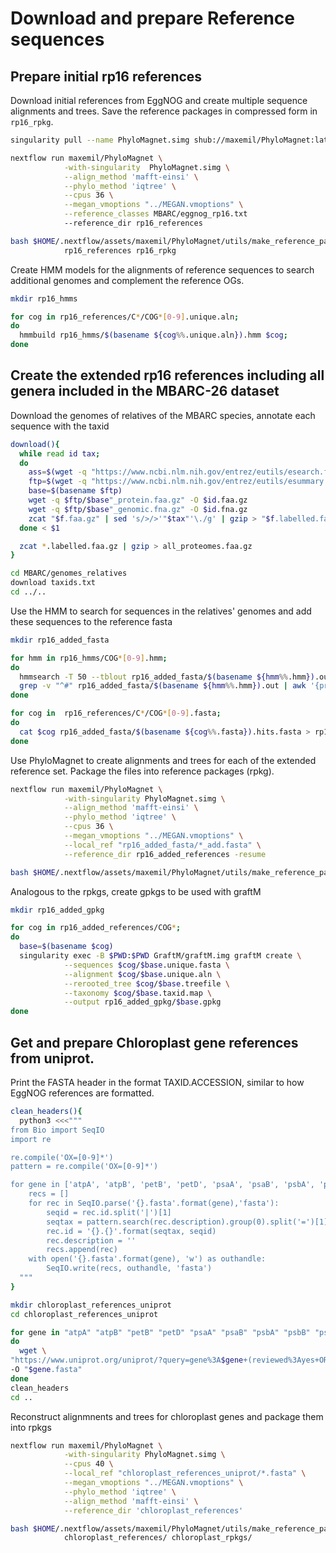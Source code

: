 Download and prepare Reference sequences
====================
Prepare initial rp16 references
-------
Download initial references from EggNOG and create multiple sequence alignments and trees. Save the reference packages in compressed form in `rp16_rpkg`.
```bash
singularity pull --name PhyloMagnet.simg shub://maxemil/PhyloMagnet:latest

nextflow run maxemil/PhyloMagnet \
            -with-singularity  PhyloMagnet.simg \
            --align_method 'mafft-einsi' \
            --phylo_method 'iqtree' \
            --cpus 36 \
            --megan_vmoptions "../MEGAN.vmoptions" \
            --reference_classes MBARC/eggnog_rp16.txt
            --reference_dir rp16_references

bash $HOME/.nextflow/assets/maxemil/PhyloMagnet/utils/make_reference_packages.sh \
            rp16_references rp16_rpkg
```

Create HMM models for the alignments of reference sequences to search additional genomes and complement the reference OGs.
```bash
mkdir rp16_hmms

for cog in rp16_references/C*/COG*[0-9].unique.aln;
do
  hmmbuild rp16_hmms/$(basename ${cog%%.unique.aln}).hmm $cog;
done
```

Create the extended rp16 references including all genera included in the MBARC-26 dataset
-------
Download the genomes of relatives of the MBARC species, annotate each sequence with the taxid
```bash
download(){
  while read id tax;
  do
    ass=$(wget -q "https://www.ncbi.nlm.nih.gov/entrez/eutils/esearch.fcgi?db=assembly&term="$id -O - | xml_grep -cond Id --text_only)
    ftp=$(wget -q "https://www.ncbi.nlm.nih.gov/entrez/eutils/esummary.fcgi?db=assembly&id="$ass -O - | xml_grep -cond FtpPath_GenBank --text_only)
    base=$(basename $ftp)
    wget -q $ftp/$base"_protein.faa.gz" -O $id.faa.gz
    wget -q $ftp/$base"_genomic.fna.gz" -O $id.fna.gz
    zcat "$f.faa.gz" | sed 's/>/>'"$tax"'\./g' | gzip > "$f.labelled.faa.gz" ;
  done < $1

  zcat *.labelled.faa.gz | gzip > all_proteomes.faa.gz
}

cd MBARC/genomes_relatives
download taxids.txt
cd ../..
```

Use the HMM to search for sequences in the relatives' genomes and add these sequences to the reference fasta
```bash
mkdir rp16_added_fasta

for hmm in rp16_hmms/COG*[0-9].hmm;
do
  hmmsearch -T 50 --tblout rp16_added_fasta/$(basename ${hmm%%.hmm}).out $hmm MBARC/genomes_relatives/all_proteomes.faa.gz;
  grep -v "^#" rp16_added_fasta/$(basename ${hmm%%.hmm}).out | awk '{print $1}' | esl-sfetch -f MBARC/genomes_relatives/all_proteomes.faa.gz - > rp16_added_fasta/$(basename ${hmm%%.hmm}).hits.fasta ;
done

for cog in  rp16_references/C*/COG*[0-9].fasta;
do
  cat $cog rp16_added_fasta/$(basename ${cog%%.fasta}).hits.fasta > rp16_added_fasta/$(basename ${cog%%.fasta})_add.fasta
done
```

Use PhyloMagnet to create alignments and trees for each of the extended reference set. Package the files into reference packages (rpkg).
```bash
nextflow run maxemil/PhyloMagnet \
            -with-singularity PhyloMagnet.simg \
            --align_method 'mafft-einsi' \
            --phylo_method 'iqtree' \
            --cpus 36 \
            --megan_vmoptions "../MEGAN.vmoptions" \
            --local_ref "rp16_added_fasta/*_add.fasta" \
            --reference_dir rp16_added_references -resume

bash $HOME/.nextflow/assets/maxemil/PhyloMagnet/utils/make_reference_packages.sh rp16_added_references rp16_added_rpkg
```

Analogous to the rpkgs, create gpkgs to be used with graftM
```bash
mkdir rp16_added_gpkg

for cog in rp16_added_references/COG*;
do
  base=$(basename $cog)
  singularity exec -B $PWD:$PWD GraftM/graftM.img graftM create \
            --sequences $cog/$base.unique.fasta \
            --alignment $cog/$base.unique.aln \
            --rerooted_tree $cog/$base.treefile \
            --taxonomy $cog/$base.taxid.map \
            --output rp16_added_gpkg/$base.gpkg
done
```

Get and prepare Chloroplast gene references from uniprot.
--------
Print the FASTA header in the format TAXID.ACCESSION, similar to how EggNOG references are formatted.
```bash
clean_headers(){
  python3 <<<"""
from Bio import SeqIO
import re

re.compile('OX=[0-9]*')
pattern = re.compile('OX=[0-9]*')

for gene in ['atpA', 'atpB', 'petB', 'petD', 'psaA', 'psaB', 'psbA', 'psbB', 'psbC', 'psbD', 'psbE', 'psbI']:
    recs = []
    for rec in SeqIO.parse('{}.fasta'.format(gene),'fasta'):
        seqid = rec.id.split('|')[1]
        seqtax = pattern.search(rec.description).group(0).split('=')[1]
        rec.id = '{}.{}'.format(seqtax, seqid)
        rec.description = ''
        recs.append(rec)
    with open('{}.fasta'.format(gene), 'w') as outhandle:
        SeqIO.write(recs, outhandle, 'fasta')
  """
}

mkdir chloroplast_references_uniprot
cd chloroplast_references_uniprot

for gene in "atpA" "atpB" "petB" "petD" "psaA" "psaB" "psbA" "psbB" "psbC" "psbD" "psbE" "psbI";
do
  wget \
"https://www.uniprot.org/uniprot/?query=gene%3A$gene+(reviewed%3Ayes+OR+dinophyceae)+(chloroplast+OR+plastid)&format=fasta" \
-O "$gene.fasta"
done
clean_headers
cd ..
```

Reconstruct alignmnents and trees for chloroplast genes and package them into rpkgs
```bash
nextflow run maxemil/PhyloMagnet \
            -with-singularity PhyloMagnet.simg \
            --cpus 40 \
            --local_ref "chloroplast_references_uniprot/*.fasta" \
            --megan_vmoptions "../MEGAN.vmoptions" \
            --phylo_method 'iqtree' \
            --align_method 'mafft-einsi' \
            --reference_dir 'chloroplast_references'

bash $HOME/.nextflow/assets/maxemil/PhyloMagnet/utils/make_reference_packages.sh \
            chloroplast_references/ chloroplast_rpkgs/
```
